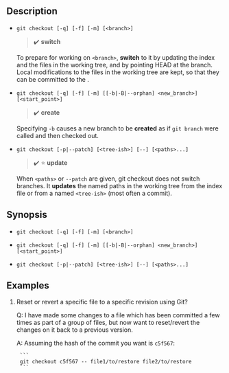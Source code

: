 ## Description

- `git checkout [-q] [-f] [-m] [<branch>]`

    > :heavy_check_mark: **switch**

    To prepare for working on `<branch>`, **switch** to it by updating the index and the files in the working tree, and by pointing HEAD at the branch. Local modifications to the files in the working tree are kept, so that they can be committed to the <branch>.

- `git checkout [-q] [-f] [-m] [[-b|-B|--orphan] <new_branch>] [<start_point>]`

    > :heavy_check_mark: **create**

    Specifying `-b` causes a new branch to be **created** as if `git branch` were called and then checked out.

- `git checkout [-p|--patch] [<tree-ish>] [--] [<paths>...]`

    > :heavy_check_mark: :star: **update**

    When `<paths>` or `--patch` are given, git checkout does not switch branches. It **updates** the named paths in the working tree from the index file or from a named `<tree-ish>` (most often a commit).

## Synopsis

- `git checkout [-q] [-f] [-m] [<branch>]`

- `git checkout [-q] [-f] [-m] [[-b|-B|--orphan] <new_branch>] [<start_point>]`

- `git checkout [-p|--patch] [<tree-ish>] [--] [<paths>...]`

## Examples

1. Reset or revert a specific file to a specific revision using Git?

    Q: I have made some changes to a file which has been committed a few times as part of a group of files, but now want to reset/revert the changes on it back to a previous version.
    
    A: Assuming the hash of the commit you want is `c5f567`:
    
        ```
        git checkout c5f567 -- file1/to/restore file2/to/restore
        ```
